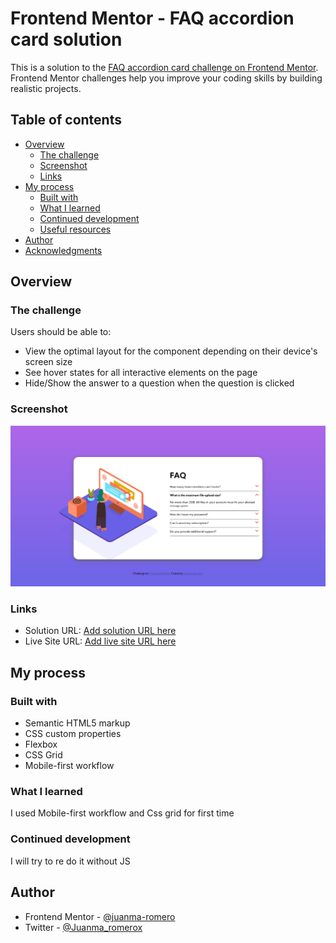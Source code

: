 # Frontend Mentor - FAQ accordion card solution

This is a solution to the [FAQ accordion card challenge on Frontend Mentor](https://www.frontendmentor.io/challenges/faq-accordion-card-XlyjD0Oam). Frontend Mentor challenges help you improve your coding skills by building realistic projects. 

## Table of contents

- [Overview](#overview)
  - [The challenge](#the-challenge)
  - [Screenshot](#screenshot)
  - [Links](#links)
- [My process](#my-process)
  - [Built with](#built-with)
  - [What I learned](#what-i-learned)
  - [Continued development](#continued-development)
  - [Useful resources](#useful-resources)
- [Author](#author)
- [Acknowledgments](#acknowledgments)


## Overview

### The challenge

Users should be able to:

- View the optimal layout for the component depending on their device's screen size
- See hover states for all interactive elements on the page
- Hide/Show the answer to a question when the question is clicked

### Screenshot

![](ScreenshotFrontendMentorFAQAccordionCard.png)


### Links

- Solution URL: [Add solution URL here](https://github.com/juanma-romero/FAQ-accordion)
- Live Site URL: [Add live site URL here](https://your-live-site-url.com)

## My process

### Built with

- Semantic HTML5 markup
- CSS custom properties
- Flexbox
- CSS Grid
- Mobile-first workflow


### What I learned

I used Mobile-first workflow and Css grid for first time


### Continued development

I will try to re do it without JS


## Author

- Frontend Mentor - [@juanma-romero](https://www.frontendmentor.io/profile/juanma-romero)
- Twitter - [@Juanma_romerox](https://www.twitter.com/Juanma_romerox)


